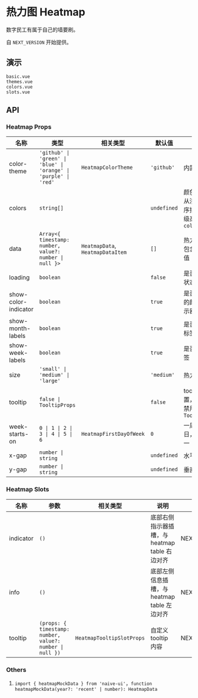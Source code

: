 <!--single-column-->

# 热力图 Heatmap

数字民工有属于自己的墙要刷。

自 `NEXT_VERSION` 开始提供。

## 演示

```demo
basic.vue
themes.vue
colors.vue
slots.vue
```

## API

### Heatmap Props

| 名称 | 类型 | 相关类型 | 默认值 | 说明 | 版本 |
| --- | --- | --- | --- | --- | --- |
| color-theme | `'github' \| 'green' \| 'blue' \| 'orange' \| 'purple' \| 'red'` | `HeatmapColorTheme` | `'github'` | 内置颜色主题 | NEXT_VERSION |
| colors | `string[]` |  | `undefined` | 颜色数组，按从浅到深的顺序排列，优先级高于 `color-theme` | NEXT_VERSION |
| data | `Array<{ timestamp: number, value?: number \| null }>` | `HeatmapData`, `HeatmapDataItem` | `[]` | 热力图数据，包含日期和数值 | NEXT_VERSION |
| loading | `boolean` |  | `false` | 是否显示加载状态 | NEXT_VERSION |
| show-color-indicator | `boolean` |  | `true` | 是否显示底部的颜色层级指示器 | NEXT_VERSION |
| show-month-labels | `boolean` |  | `true` | 是否显示月份标签 | NEXT_VERSION |
| show-week-labels | `boolean` |  | `true` | 是否显示周标签 | NEXT_VERSION |
| size | `'small' \| 'medium' \| 'large'` |  | `'medium'` | 热力图尺寸 | NEXT_VERSION |
| tooltip | `false \| TooltipProps` |  | `false` | tooltip 配置，`false` 为禁用，对象为 `TooltipProps` | NEXT_VERSION |
| week-starts-on | `0 \| 1 \| 2 \| 3 \| 4 \| 5 \| 6` | `HeatmapFirstDayOfWeek` | `0` | 一周的开始日，`0` 表示周一 | NEXT_VERSION |
| x-gap | `number \| string` |  | `undefined` | 水平方向间距 | NEXT_VERSION |
| y-gap | `number \| string` |  | `undefined` | 垂直方向间距 | NEXT_VERSION |

### Heatmap Slots

| 名称 | 参数 | 相关类型 | 说明 | 版本 |
| --- | --- | --- | --- | --- |
| indicator | `()` |  | 底部右侧指示器插槽，与 heatmap table 右边对齐 | NEXT_VERSION |
| info | `()` |  | 底部左侧信息插槽，与 heatmap table 左边对齐 | NEXT_VERSION |
| tooltip | `(props: { timestamp: number, value?: number \| null })` | `HeatmapTooltipSlotProps` | 自定义 tooltip 内容 | NEXT_VERSION |

### Others

1. `import { heatmapMockData } from 'naive-ui'`，`function heatmapMockData(year?: 'recent' | number): HeatmapData`
